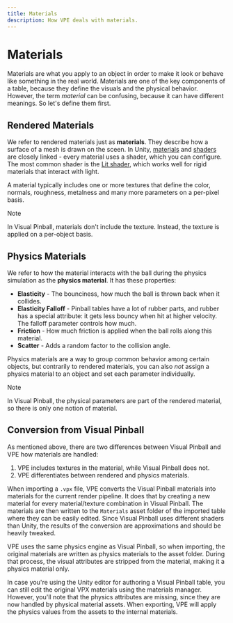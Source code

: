 ```yaml
---
title: Materials
description: How VPE deals with materials.
---
```


# Materials

Materials are what you apply to an object in order to make it look or behave like something in the real world. Materials are one of the key components of a table, because they define the visuals and the physical behavior. However, the term *material* can be confusing, because it can have different meanings. So let's define them first.

## Rendered Materials

We refer to rendered materials just as **materials**. They describe how a surface of a mesh is drawn on the sceen. In Unity, [materials](https://docs.unity3d.com/Manual/materials-introduction.html) and [shaders](https://docs.unity3d.com/Manual/Shaders.html) are closely linked - every material uses a shader, which you can configure. The most common shader is the [Lit shader](https://docs.unity3d.com/Packages/com.unity.render-pipelines.high-definition@12.0/manual/Lit-Shader.html), which works well for rigid materials that interact with light. 

A material typically includes one or more textures that define the color, normals, roughness, metalness and many more parameters on a per-pixel basis. 

> [!note]
> In Visual Pinball, materials don't include the texture. Instead, the texture is applied on a per-object basis.

## Physics Materials

We refer to how the material interacts with the ball during the physics simulation as the **physics material**. It has these properties:

- **Elasticity** - The bounciness, how much the ball is thrown back when it collides.
- **Elasticity Falloff** - Pinball tables have a lot of rubber parts, and rubber has a special attribute: it gets less bouncy when hit at higher velocity. The falloff parameter controls how much.
- **Friction** - How much friction is applied when the ball rolls along this material.
- **Scatter** - Adds a random factor to the collision angle.

Physics materials are a way to group common behavior among certain objects, but contrarily to rendered materials, you can also *not* assign a physics material to an object and set each parameter individually.

> [!note]
> In Visual Pinball, the physical parameters are part of the rendered material, so there is only one notion of material.

## Conversion from Visual Pinball

As mentioned above, there are two differences between Visual Pinball and VPE how materials are handled:

1. VPE includes textures in the material, while Visual Pinball does not.
2. VPE differentiates between rendered and physics materials.

When importing a `.vpx` file, VPE converts the Visual Pinball materials into materials for the current render pipeline. It does that by creating a new material for every material/texture combination in Visual Pinball. The materials are then written to the `Materials` asset folder of the imported table where they can be easily edited. Since Visual Pinball uses different shaders than Unity, the results of the conversion are approximations and should be heavily tweaked. 

VPE uses the same physics engine as Visual Pinball, so when importing, the original materials are written as physics materials to the asset folder. During that process, the visual attributes are stripped from the material, making it a physics material only. 

In case you're using the Unity editor for authoring a Visual Pinball table, you can still edit the original VPX materials using the materials manager. However, you'll note that the physics attributes are missing, since they are now handled by physical material assets. When exporting, VPE will apply the physics values from the assets to the internal materials.